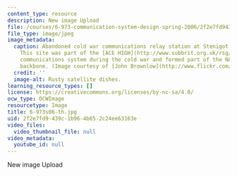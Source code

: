 ```yaml
---
content_type: resource
description: New image Upload
file: /courses/6-973-communication-system-design-spring-2006/2f2e7fd9439c1b964b652c24ee63163e_6-973s06-th.jpg
file_type: image/jpeg
image_metadata:
  caption: Abandoned cold war communications relay station at Stenigot, Lincolnshire.
    This site was part of the [ACE HIGH](http://www.subbrit.org.uk/rsg/features/ace_high/index4.html)
    communications system during the cold war and formed part of the NATO communications
    backbone. (Image courtesy of [John Brownlow](http://www.flickr.com/photos/pinkheadedbug/).)
  credit: ''
  image-alt: Rusty satellite dishes.
learning_resource_types: []
license: https://creativecommons.org/licenses/by-nc-sa/4.0/
ocw_type: OCWImage
resourcetype: Image
title: 6-973s06-th.jpg
uid: 2f2e7fd9-439c-1b96-4b65-2c24ee63163e
video_files:
  video_thumbnail_file: null
video_metadata:
  youtube_id: null
---
```

New image Upload